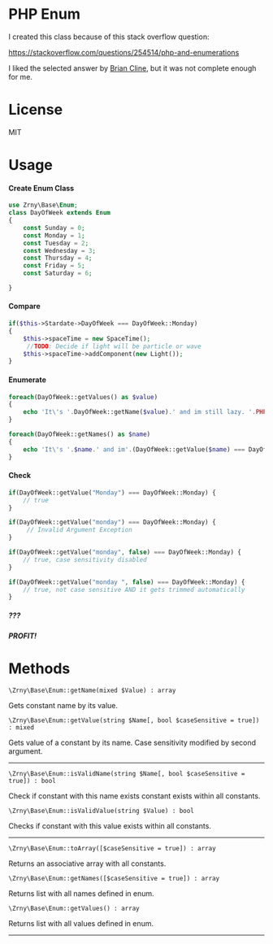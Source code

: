 # PHP Enum

I created this class because of this stack overflow question:

https://stackoverflow.com/questions/254514/php-and-enumerations

I liked the selected answer by [Brian Cline](https://stackoverflow.com/a/254543/3133859), but it was not complete enough for me.

# License

MIT

# Usage

#### Create Enum Class


```php
use Zrny\Base\Enum;
class DayOfWeek extends Enum
{
    const Sunday = 0;
    const Monday = 1;
    const Tuesday = 2;
    const Wednesday = 3;
    const Thursday = 4;
    const Friday = 5;
    const Saturday = 6;

}
```

#### Compare


```php
if($this->Stardate->DayOfWeek === DayOfWeek::Monday)
{
    $this->spaceTime = new SpaceTime();
     //TODO: Decide if light will be particle or wave
    $this->spaceTime->addComponent(new Light());
}
```

#### Enumerate

```php
foreach(DayOfWeek::getValues() as $value)
{
    echo 'It\'s '.DayOfWeek::getName($value).' and im still lazy. '.PHP_EOL;
}
```


```php
foreach(DayOfWeek::getNames() as $name)
{
    echo 'It\'s '.$name.' and im'.(DayOfWeek::getValue($name) === DayOfWeek::Monday ? ' ':' still ').'lazy. '.PHP_EOL;
}
```

#### Check

```php
if(DayOfWeek::getValue("Monday") === DayOfWeek::Monday) {
    // true
}

if(DayOfWeek::getValue("monday") === DayOfWeek::Monday) {
     // Invalid Argument Exception
}

if(DayOfWeek::getValue("monday", false) === DayOfWeek::Monday) {   
    // true, case sensitivity disabled
} 

if(DayOfWeek::getValue("monday ", false) === DayOfWeek::Monday) {    
    // true, not case sensitive AND it gets trimmed automatically
} 
```

##### ???

##### PROFIT!


# Methods



`\Zrny\Base\Enum::getName(mixed $Value) : array`

Gets constant name by its value.

`\Zrny\Base\Enum::getValue(string $Name[, bool $caseSensitive = true]) : mixed`

Gets value of a constant by its name. Case sensitivity modified by second argument.


------




`\Zrny\Base\Enum::isValidName(string $Name[, bool $caseSensitive = true]) : bool`

Check if constant with this name exists constant exists within all constants.

`\Zrny\Base\Enum::isValidValue(string $Value) : bool`

Checks if constant with this value exists within all constants.




------


`\Zrny\Base\Enum::toArray([$caseSensitive = true]) : array`

Returns an associative array with all constants.

`\Zrny\Base\Enum::getNames([$caseSensitive = true]) : array`

Returns list with all names defined in enum.

`\Zrny\Base\Enum::getValues() : array`

Returns list with all values defined in enum.

------






